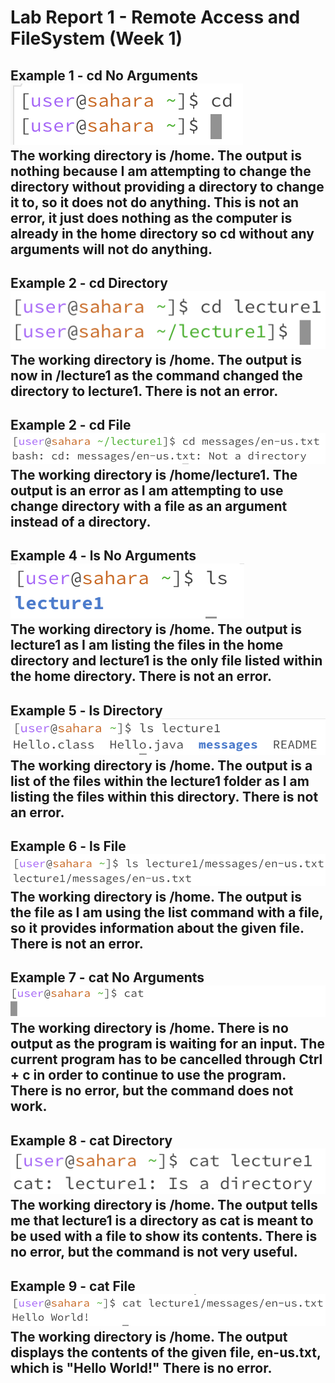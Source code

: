 # Lab Report 1 - Remote Access and FileSystem (Week 1)
**Example 1 - cd No Arguments**  \
![Image](cdNoArgs.png) \
The working directory is /home. The output is nothing because I am attempting to change the directory without providing a directory to change it to, so it does not do anything. This is not an error, it just does nothing as the computer is already in the home directory so cd without any arguments will not do anything.
---

**Example 2 - cd Directory**  \
![Image](cdDirectory.png) \
The working directory is /home. The output is now in /lecture1 as the command changed the directory to lecture1. There is not an error.
---

**Example 2 - cd File**  \
![Image](cdFile.png) \
The working directory is /home/lecture1. The output is an error as I am attempting to use change directory with a file as an argument instead of a directory. 
---

**Example 4 - ls No Arguments**  \
![Image](lsNoArgs.png) \
The working directory is /home. The output is lecture1 as I am listing the files in the home directory and lecture1 is the only file listed within the home directory. There is not an error.
---

**Example 5 - ls Directory**  \
![Image](lsDirectory.png) \
The working directory is /home. The output is a list of the files within the lecture1 folder as I am listing the files within this directory. There is not an error.
---

**Example 6 - ls File**  \
![Image](lsFile.png) \
The working directory is /home. The output is the file as I am using the list command with a file, so it provides information about the given file. There is not an error.
---

**Example 7 - cat No Arguments**  \
![Image](catNoArgs.png) \
The working directory is /home. There is no output as the program is waiting for an input. The current program has to be cancelled through Ctrl + c in order to continue to use the program. There is no error, but the command does not work.
---

**Example 8 - cat Directory**  \
![Image](catDirectory.png) \
The working directory is /home. The output tells me that lecture1 is a directory as cat is meant to be used with a file to show its contents. There is no error, but the command is not very useful.
---

**Example 9 - cat File**  \
![Image](catFile.png) \
The working directory is /home. The output displays the contents of the given file, en-us.txt, which is "Hello World!" There is no error. 
---




